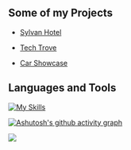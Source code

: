 


<h2>Some of my Projects</h2>
<ul> 
<li>
  
  [Sylvan Hotel](https://sylvan-hotel.vercel.app/)</li>

<li>
  
  [Tech Trove](https://tech-trove1-wu6u.vercel.app/)</li>
  <li>
    
  [Car Showcase](https://car-showcase-pink-five.vercel.app/)</li>

</ul>

<h2>Languages and Tools</h2>

[![My Skills](https://skillicons.dev/icons?i=nextjs,react,redux,js,ts,sass,tailwind,mongodb,mysql,nodejs,express,html,css,cpp,java,figma)](https://skillicons.dev)


[![Ashutosh's github activity graph](https://github-readme-activity-graph.vercel.app/graph?username=Ruhamma&theme=github-compact)](https://github.com/ashutosh00710/github-readme-activity-graph)

![](https://github-readme-stats.vercel.app/api/top-langs/?username=Ruhamma&theme=dark&hide_border=false&include_all_commits=false&count_private=false&layout=compact)

